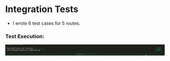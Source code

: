 # Integration Tests
- I wrote 6 test cases for 5 routes. 
### Test Execution: 
<p align="center">
    <img src="../../static/img/integration ok.PNG" alt="Integration tests execution">
</p>
